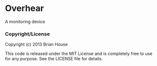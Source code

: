 Overhear
========

A monitoring device


### Copyright/License

Copyright (c) 2013 Brian House

This code is released under the MIT License and is completely free to use for any purpose. See the LICENSE file for details.

